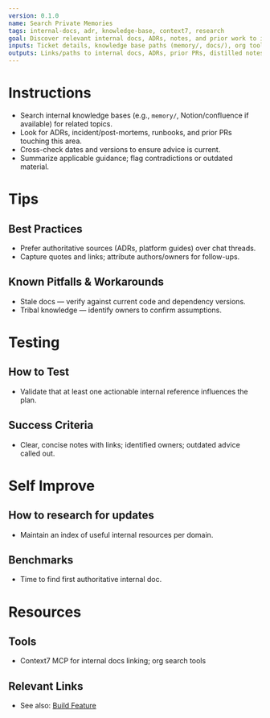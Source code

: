 ```yaml
---
version: 0.1.0
name: Search Private Memories
tags: internal-docs, adr, knowledge-base, context7, research
goal: Discover relevant internal docs, ADRs, notes, and prior work to inform changes
inputs: Ticket details, knowledge base paths (memory/, docs/), org tools
outputs: Links/paths to internal docs, ADRs, prior PRs, distilled notes
---
```


# Instructions
- Search internal knowledge bases (e.g., `memory/`, Notion/confluence if available) for related topics.
- Look for ADRs, incident/post-mortems, runbooks, and prior PRs touching this area.
- Cross-check dates and versions to ensure advice is current.
- Summarize applicable guidance; flag contradictions or outdated material.

# Tips
## Best Practices
- Prefer authoritative sources (ADRs, platform guides) over chat threads.
- Capture quotes and links; attribute authors/owners for follow-ups.

## Known Pitfalls & Workarounds
- Stale docs — verify against current code and dependency versions.
- Tribal knowledge — identify owners to confirm assumptions.

# Testing
## How to Test
- Validate that at least one actionable internal reference influences the plan.

## Success Criteria
- Clear, concise notes with links; identified owners; outdated advice called out.

# Self Improve
## How to research for updates
- Maintain an index of useful internal resources per domain.

## Benchmarks
- Time to find first authoritative internal doc.

# Resources
## Tools
- Context7 MCP for internal docs linking; org search tools

## Relevant Links
- See also: [Build Feature](./build-feature.md)


